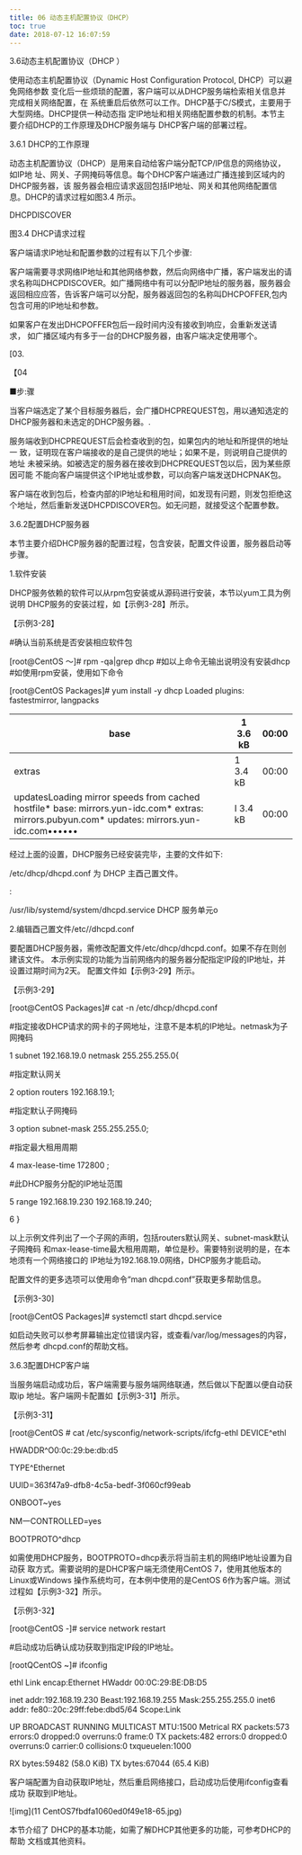 ```yaml
---
title: 06 动态主机配置协议（DHCP）
toc: true
date: 2018-07-12 16:07:59
---
```


3.6动态主机配置协议（DHCP ）

使用动态主机配置协议（Dynamic Host Configuration Protocol, DHCP）可以避免网络参数 变化后一些烦琐的配置，客户端可以从DHCP服务端检索相关信息并完成相关网络配置，在 系统重启后依然可以工作。DHCP基于C/S模式，主要用于大型网络。DHCP提供一种动态指 定IP地址和相关网络配置参数的机制。本节主要介绍DHCP的工作原理及DHCP服务端与 DHCP客户端的部署过程。

3.6.1 DHCP的工作原理

动态主机配置协议（DHCP）是用来自动给客户端分配TCP/IP信息的网络协议，如IP地 址、网关、子网掩码等信息。每个DHCP客户端通过广播连接到区域内的DHCP服务器，该 服务器会相应请求返回包括IP地址、网关和其他网络配置信息。DHCP的请求过程如图3.4 所示。

DHCPDISCOVER

图3.4 DHCP请求过程



客户端请求IP地址和配置参数的过程有以下几个步骤:

客户端需要寻求网络IP地址和其他网络参数，然后向网络中广播，客户端发出的请 求名称叫DHCPDISCOVER。如广播网络中有可以分配IP地址的服务器，服务器会 返回相应应答，告诉客户端可以分配，服务器返回包的名称叫DHCPOFFER,包内 包含可用的IP地址和参数。

如果客户在发出DHCPOFFER包后一段时间内没有接收到响应，会重新发送请求， 如广播区域内有多于一台的DHCP服务器，由客户端决定使用哪个。

[03.



【04



■步:骤



当客户端选定了某个目标服务器后，会广播DHCPREQUEST包，用以通知选定的 DHCP服务器和未选定的DHCP服务器。.

服务端收到DHCPREQUEST后会检查收到的包，如果包内的地址和所提供的地址一 致，证明现在客户端接收的是自己提供的地址；如果不是，则说明自己提供的地址 未被采纳。如被选定的服务器在接收到DHCPREQUEST包以后，因为某些原因可能 不能向客户端提供这个IP地址或参数，可以向客户端发送DHCPNAK包。

客户端在收到包后，检查内部的IP地址和租用时间，如发现有问题，则发包拒绝这 个地址，然后重新发送DHCPDISCOVER包。如无问题，就接受这个配置参数。

3.6.2配置DHCP服务器

本节主要介绍DHCP服务器的配置过程，包含安装，配置文件设置，服务器启动等步骤。

1.软件安装

DHCP服务依赖的软件可以从rpm包安装或从源码进行安装，本节以yum工具为例说明 DHCP服务的安装过程，如【示例3-28】所示。

【示例3-28】

\#确认当前系统是否安装相应软件包

[root@CentOS 〜]# rpm -qa|grep dhcp #如以上命令无输出说明没有安装dhcp #如使用rpm安装，使用如下命令

[root@CentOS Packages]# yum install -y dhcp Loaded plugins: fastestmirror, langpacks

| base                                                         | 1 3.6 kB | 00:00 |
| ------------------------------------------------------------ | -------- | ----- |
| extras                                                       | 1 3.4 kB | 00:00 |
| updatesLoading mirror speeds from cached hostfile*    base: mirrors.yun-idc.com*    extras: mirrors.pubyun.com*    updates: mirrors.yun-idc.com•••••• | I 3.4 kB | 00:00 |

经过上面的设置，DHCP服务已经安装完毕，主要的文件如下:

/etc/dhcp/dhcpd.conf 为 DHCP 主酉己置文件。

:

/usr/lib/systemd/system/dhcpd.service DHCP 服务单元o

2.编辑酉己置文件/etc//dhcpd.conf

要配置DHCP服务器，需修改配置文件/etc/dhcp/dhcpd.conf。如果不存在则创建该文件。 本示例实现的功能为当前网络内的服务器分配指定IP段的IP地址，并设置过期时间为2天。 配置文件如【示例3-29】所示。

【示例3-29】

[root@CentOS Packages]# cat -n /etc/dhcp/dhcpd.conf

\#指定接收DHCP请求的网卡的子网地址，注意不是本机的IP地址。netmask为子网掩码

1    subnet 192.168.19.0 netmask 255.255.255.0{

\#指定默认网关

2    option routers 192.168.19.1;

\#指定默认子网掩码

3    option subnet-mask 255.255.255.0;

\#指定最大租用周期

4    max-lease-time 172800 ;

\#此DHCP服务分配的IP地址范围

5    range 192.168.19.230 192.168.19.240;

6    }

以上示例文件列出了一个子网的声明，包括routers默认网关、subnet-mask默认子网掩码 和max-lease-time最大租用周期，单位是秒。需要特别说明的是，在本地须有一个网络接口的 IP地址为192.168.19.0网络，DHCP服务才能启动。

配置文件的更多选项可以使用命令“man dhcpd.conf”获取更多帮助信息。

【示例3-30]

[root@CentOS Packages]# systemctl start dhcpd.service

如启动失败可以参考屏幕输出定位错误内容，或查看/var/log/messages的内容，然后参考 dhcpd.conf的帮助文档。

3.6.3配置DHCP客户端

当服务端启动成功后，客户端需要与服务端网络联通，然后做以下配置以便自动获取ip 地址。客户端网卡配置如【示例3-31】所示。

【示例3-31】

[root@CentOS # cat /etc/sysconfig/network-scripts/ifcfg-ethl DEVICE^ethl

HWADDR^O0:0c:29:be:db:d5

TYPE^Ethernet

UUID=363f47a9-dfb8-4c5a-bedf-3f060cf99eab

ONBOOT~yes

NM一CONTROLLED=yes

BOOTPROTO^dhcp

如需使用DHCP服务，BOOTPROTO=dhcp表示将当前主机的网络IP地址设置为自动获 取方式。需要说明的是DHCP客户端无须使用CentOS 7，使用其他版本的Linux或Windows 操作系统均可，在本例中使用的是CentOS 6作为客户端。测试过程如【示例3-32】所示。

【示例3-32】

[root@CentOS -]# service network restart

\#启动成功后确认成功获取到指定IP段的IP地址。

[rootQCentOS ~]# ifconfig

ethl Link encap:Ethernet HWaddr 00:0C:29:BE:DB:D5

inet addr:192.168.19.230 Beast:192.168.19.255 Mask:255.255.255.0 inet6 addr: fe80::20c:29ff:febe:dbd5/64 Scope:Link

UP BROADCAST RUNNING MULTICAST MTU:1500 Metrical RX packets:573 errors:0 dropped:0 overruns:0 frame:0 TX packets:482 errors:0 dropped:0 overruns:0 carrier:0 collisions:0 txqueuelen:1000

RX bytes:59482 (58.0 KiB) TX bytes:67044 (65.4 KiB)

客户端配置为自动获取IP地址，然后重启网络接口，启动成功后使用ifconfig查看成功 获取到IP地址。

![img](11 CentOS7fbdfa1060ed0f49e18-65.jpg)



本节介绍了 DHCP的基本功能，如需了解DHCP其他更多的功能，可参考DHCP的帮助 文档或其他资料。
